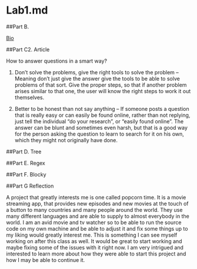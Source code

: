 # Lab1.md

##Part B.

[Bio](image/bio.png)


##Part C2. Article

How to answer questions in a smart way?

1. Don’t solve the problems, give the right tools to solve the problem – Meaning don’t just give the answer give the tools to be able to solve problems of that sort. Give the proper steps, so that if another problem arises similar to that one, the user will know the right steps to work it out themselves.

2. Better to be honest than not say anything – If someone posts a question that is really easy or can easily be found online, rather than not replying, just tell the individual “do your research”, or “easily found online”. The answer can be blunt and sometimes even harsh, but that is a good way for the person asking the question to learn to search for it on his own, which they might not originally have done. 

##Part D. Tree

##Part E. Regex

##Part F. Blocky

##Part G Reflection

A project that greatly interests me is one called popcorn time. It is a movie streaming app, that provides new episodes and new movies at the touch of a button to many countries and many people around the world. They use many different languages and are able to supply to almost everybody in the world. I am an avid movie and tv watcher so to be able to run the source code on my own machine and be able to adjust it and fix some things up to my liking would greatly interest me. This is something I can see myself working on after this class as well. It would be great to start working and maybe fixing some of the issues with it right now. I am very intrigued and interested to learn more about how they were able to start this project and how I may be able to continue it. 
